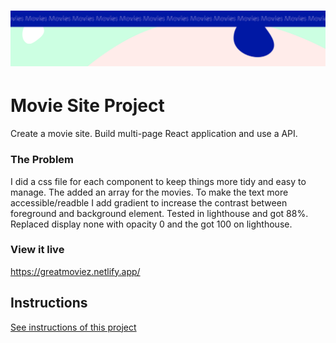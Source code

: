 <h1 align="center">
  <a href="">
    <img src="/src/assets/movies.svg" alt="Project Banner Image">
  </a>
</h1>

# Movie Site Project

Create a movie site. Build multi-page React application and use a API. 

### The Problem

I did a css file for each component to keep things more tidy and easy to manage. The added an array for the movies. To make the text more accessible/readble I add gradient to increase the contrast between foreground and background element. Tested in lighthouse and got 88%. Replaced display none with opacity 0 and the got 100 on lighthouse.

### View it live

https://greatmoviez.netlify.app/

## Instructions

<a href="instructions.md">
   See instructions of this project
  </a>
